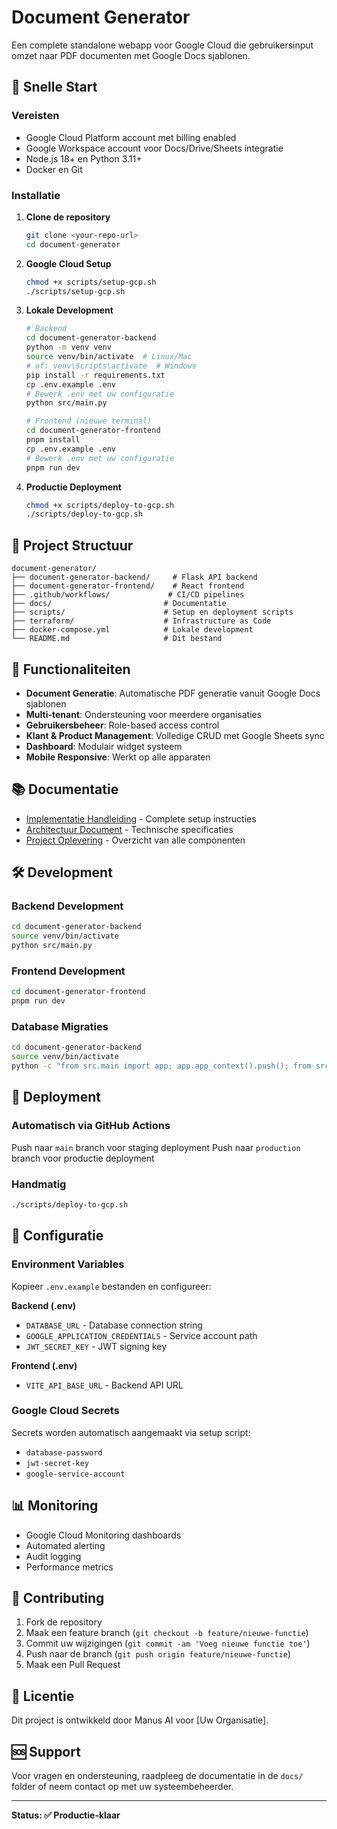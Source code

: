 # Document Generator

Een complete standalone webapp voor Google Cloud die gebruikersinput omzet naar PDF documenten met Google Docs sjablonen.

## 🚀 Snelle Start

### Vereisten
- Google Cloud Platform account met billing enabled
- Google Workspace account voor Docs/Drive/Sheets integratie
- Node.js 18+ en Python 3.11+
- Docker en Git

### Installatie

1. **Clone de repository**
   ```bash
   git clone <your-repo-url>
   cd document-generator
   ```

2. **Google Cloud Setup**
   ```bash
   chmod +x scripts/setup-gcp.sh
   ./scripts/setup-gcp.sh
   ```

3. **Lokale Development**
   ```bash
   # Backend
   cd document-generator-backend
   python -m venv venv
   source venv/bin/activate  # Linux/Mac
   # of: venv\Scripts\activate  # Windows
   pip install -r requirements.txt
   cp .env.example .env
   # Bewerk .env met uw configuratie
   python src/main.py
   
   # Frontend (nieuwe terminal)
   cd document-generator-frontend
   pnpm install
   cp .env.example .env
   # Bewerk .env met uw configuratie
   pnpm run dev
   ```

4. **Productie Deployment**
   ```bash
   chmod +x scripts/deploy-to-gcp.sh
   ./scripts/deploy-to-gcp.sh
   ```

## 📁 Project Structuur

```
document-generator/
├── document-generator-backend/     # Flask API backend
├── document-generator-frontend/    # React frontend
├── .github/workflows/             # CI/CD pipelines
├── docs/                         # Documentatie
├── scripts/                      # Setup en deployment scripts
├── terraform/                    # Infrastructure as Code
├── docker-compose.yml            # Lokale development
└── README.md                     # Dit bestand
```

## 🔧 Functionaliteiten

- **Document Generatie**: Automatische PDF generatie vanuit Google Docs sjablonen
- **Multi-tenant**: Ondersteuning voor meerdere organisaties
- **Gebruikersbeheer**: Role-based access control
- **Klant & Product Management**: Volledige CRUD met Google Sheets sync
- **Dashboard**: Modulair widget systeem
- **Mobile Responsive**: Werkt op alle apparaten

## 📚 Documentatie

- [Implementatie Handleiding](docs/implementatie-handleiding.md) - Complete setup instructies
- [Architectuur Document](docs/architectuur_document.md) - Technische specificaties
- [Project Oplevering](docs/project-oplevering.md) - Overzicht van alle componenten

## 🛠️ Development

### Backend Development
```bash
cd document-generator-backend
source venv/bin/activate
python src/main.py
```

### Frontend Development
```bash
cd document-generator-frontend
pnpm run dev
```

### Database Migraties
```bash
cd document-generator-backend
source venv/bin/activate
python -c "from src.main import app; app.app_context().push(); from src.models.database import db; db.create_all()"
```

## 🚀 Deployment

### Automatisch via GitHub Actions
Push naar `main` branch voor staging deployment
Push naar `production` branch voor productie deployment

### Handmatig
```bash
./scripts/deploy-to-gcp.sh
```

## 🔐 Configuratie

### Environment Variables
Kopieer `.env.example` bestanden en configureer:

**Backend (.env)**
- `DATABASE_URL` - Database connection string
- `GOOGLE_APPLICATION_CREDENTIALS` - Service account path
- `JWT_SECRET_KEY` - JWT signing key

**Frontend (.env)**
- `VITE_API_BASE_URL` - Backend API URL

### Google Cloud Secrets
Secrets worden automatisch aangemaakt via setup script:
- `database-password`
- `jwt-secret-key`
- `google-service-account`

## 📊 Monitoring

- Google Cloud Monitoring dashboards
- Automated alerting
- Audit logging
- Performance metrics

## 🤝 Contributing

1. Fork de repository
2. Maak een feature branch (`git checkout -b feature/nieuwe-functie`)
3. Commit uw wijzigingen (`git commit -am 'Voeg nieuwe functie toe'`)
4. Push naar de branch (`git push origin feature/nieuwe-functie`)
5. Maak een Pull Request

## 📄 Licentie

Dit project is ontwikkeld door Manus AI voor [Uw Organisatie].

## 🆘 Support

Voor vragen en ondersteuning, raadpleeg de documentatie in de `docs/` folder of neem contact op met uw systeembeheerder.

---

**Status: ✅ Productie-klaar**

